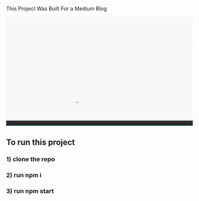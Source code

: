 This Project Was Built For a Medium Blog

![working](https://raw.githubusercontent.com/ethancollins0/FixedNavbar/master/mvp.gif)



## To run this project
 ### 1) clone the repo
 ### 2) run npm i
 ### 3) run npm start
